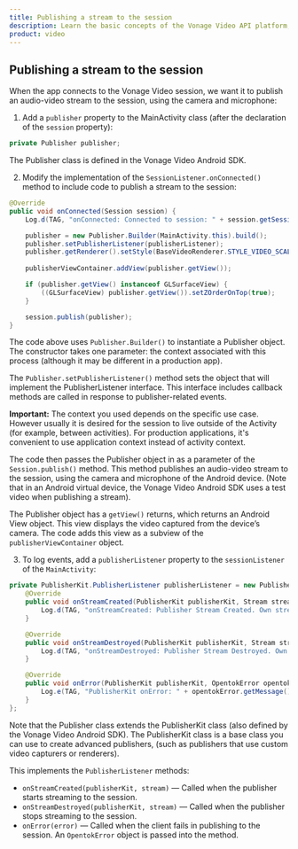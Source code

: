 ```yaml
---
title: Publishing a stream to the session
description: Learn the basic concepts of the Vonage Video API platform, including how users can communicate through video, voice, and messaging. Explore a basic Vonage Video API flow.
product: video
--- 
```


## Publishing a stream to the session

When the app connects to the Vonage Video session, we want it to publish an audio-video stream to the session, using the camera and microphone:

1. Add a `publisher` property to the MainActivity class (after the declaration of the `session` property):

```java
private Publisher publisher;
```

The Publisher class is defined in the Vonage Video Android SDK.

2. Modify the implementation of the `SessionListener.onConnected()` method to include code to publish a stream to the session:

```java
@Override
public void onConnected(Session session) {
    Log.d(TAG, "onConnected: Connected to session: " + session.getSessionId());

    publisher = new Publisher.Builder(MainActivity.this).build();
    publisher.setPublisherListener(publisherListener);
    publisher.getRenderer().setStyle(BaseVideoRenderer.STYLE_VIDEO_SCALE, BaseVideoRenderer.STYLE_VIDEO_FILL);
    
    publisherViewContainer.addView(publisher.getView());

    if (publisher.getView() instanceof GLSurfaceView) {
        ((GLSurfaceView) publisher.getView()).setZOrderOnTop(true);
    }

    session.publish(publisher);
}
```

The code above uses `Publisher.Builder()` to instantiate a Publisher object. The constructor takes one parameter: the context associated with this process (although it may be different in a production app).

The `Publisher.setPublisherListener()` method sets the object that will implement the PublisherListener interface. This interface includes callback methods are called in response to publisher-related events.

**Important:** The context you used depends on the specific use case. However usually it is desired for the session to live outside of the Activity (for example, between activities). For production applications, it's convenient to use application context instead of activity context.

The code then passes the Publisher object in as a parameter of the `Session.publish()` method. This method publishes an audio-video stream to the session, using the camera and microphone of the Android device. (Note that in an Android virtual device, the Vonage Video Android SDK uses a test video when publishing a stream).

The Publisher object has a `getView()` returns, which returns an Android View object. This view displays the video captured from the device’s camera. The code adds this view as a subview of the `publisherViewContainer` object.

3. To log events, add a `publisherListener` property to the `sessionListener` of the `MainActivity`:

```java
private PublisherKit.PublisherListener publisherListener = new PublisherKit.PublisherListener() {
    @Override
    public void onStreamCreated(PublisherKit publisherKit, Stream stream) {
        Log.d(TAG, "onStreamCreated: Publisher Stream Created. Own stream " + stream.getStreamId());
    }

    @Override
    public void onStreamDestroyed(PublisherKit publisherKit, Stream stream) {
        Log.d(TAG, "onStreamDestroyed: Publisher Stream Destroyed. Own stream " + stream.getStreamId());
    }

    @Override
    public void onError(PublisherKit publisherKit, OpentokError opentokError) {
        Log.e(TAG, "PublisherKit onError: " + opentokError.getMessage());
    }
};
```

Note that the Publisher class extends the PublisherKit class (also defined by the Vonage Video Android SDK). The PublisherKit class is a base class you can use to create advanced publishers, (such as publishers that use custom video capturers or renderers).

This implements the `PublisherListener` methods:

* `onStreamCreated(publisherKit, stream)` — Called when the publisher starts streaming to the session.
* `onStreamDestroyed(publisherKit, stream)` — Called when the publisher stops streaming to the session.
* `onError(error)` — Called when the client fails in publishing to the session. An `OpentokError` object is passed into the method.
